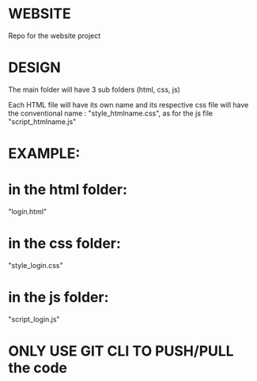 # WEBSITE
Repo for the website project

# DESIGN

The main folder will have 3 sub folders (html, css, js)

Each HTML file will have its own name and its respective css file will have the conventional name :
"style_htmlname.css", as for the js file "script_htmlname.js"

# EXAMPLE:

# in the html folder:
"login.html"
# in the css folder:
"style_login.css"
# in the js folder:
"script_login.js"

# ONLY USE GIT CLI TO PUSH/PULL the code
